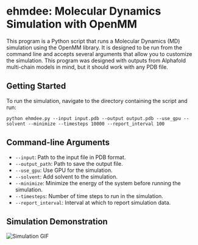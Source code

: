 # ehmdee: Molecular Dynamics Simulation with OpenMM

This program is a Python script that runs a Molecular Dynamics (MD) simulation using the OpenMM library. It is designed to be run from the command line and accepts several arguments that allow you to customize the simulation. This program was designed with outputs from Alphafold multi-chain models in mind, but it should work with any PDB file.

## Getting Started

To run the simulation, navigate to the directory containing the script and run:

```
python ehmdee.py --input input.pdb --output output.pdb --use_gpu --solvent --minimize --timesteps 10000 --report_interval 100
```

## Command-line Arguments

- `--input`: Path to the input file in PDB format.
- `--output_path`: Path to save the output file.
- `--use_gpu`: Use GPU for the simulation.
- `--solvent`: Add solvent to the simulation.
- `--minimize`: Minimize the energy of the system before running the simulation.
- `--timesteps`: Number of time steps to run in the simulation.
- `--report_interval`: Interval at which to report simulation data.

## Simulation Demonstration

![Simulation GIF](assets/GLH-1_MIP-1_seperated-MD_bounce.gif)
